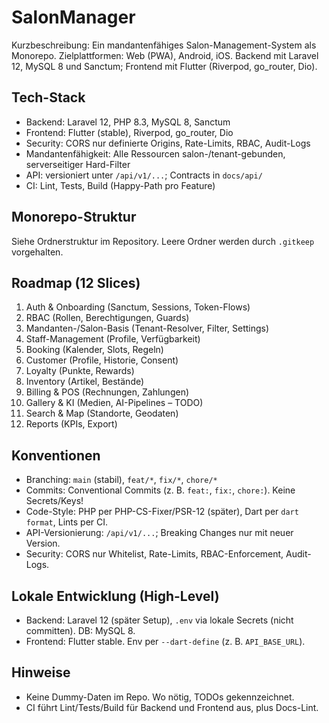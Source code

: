 <!--
  SalonManager Monorepo
  Purpose: Top-level documentation in German. Code comments must stay in English.
-->

# SalonManager

Kurzbeschreibung: Ein mandantenfähiges Salon-Management-System als Monorepo. Zielplattformen: Web (PWA), Android, iOS. Backend mit Laravel 12, MySQL 8 und Sanctum; Frontend mit Flutter (Riverpod, go_router, Dio).

## Tech-Stack
- Backend: Laravel 12, PHP 8.3, MySQL 8, Sanctum
- Frontend: Flutter (stable), Riverpod, go_router, Dio
- Security: CORS nur definierte Origins, Rate-Limits, RBAC, Audit-Logs
- Mandantenfähigkeit: Alle Ressourcen salon-/tenant-gebunden, serverseitiger Hard-Filter
- API: versioniert unter `/api/v1/...`; Contracts in `docs/api/`
- CI: Lint, Tests, Build (Happy-Path pro Feature)

## Monorepo-Struktur

Siehe Ordnerstruktur im Repository. Leere Ordner werden durch `.gitkeep` vorgehalten.

## Roadmap (12 Slices)
1. Auth & Onboarding (Sanctum, Sessions, Token-Flows)
2. RBAC (Rollen, Berechtigungen, Guards)
3. Mandanten-/Salon-Basis (Tenant-Resolver, Filter, Settings)
4. Staff-Management (Profile, Verfügbarkeit)
5. Booking (Kalender, Slots, Regeln)
6. Customer (Profile, Historie, Consent)
7. Loyalty (Punkte, Rewards)
8. Inventory (Artikel, Bestände)
9. Billing & POS (Rechnungen, Zahlungen)
10. Gallery & KI (Medien, AI-Pipelines – TODO)
11. Search & Map (Standorte, Geodaten)
12. Reports (KPIs, Export)

## Konventionen
- Branching: `main` (stabil), `feat/*`, `fix/*`, `chore/*`
- Commits: Conventional Commits (z. B. `feat:`, `fix:`, `chore:`). Keine Secrets/Keys!
- Code-Style: PHP per PHP-CS-Fixer/PSR-12 (später), Dart per `dart format`, Lints per CI.
- API-Versionierung: `/api/v1/...`; Breaking Changes nur mit neuer Version.
- Security: CORS nur Whitelist, Rate-Limits, RBAC-Enforcement, Audit-Logs.

## Lokale Entwicklung (High-Level)
- Backend: Laravel 12 (später Setup), `.env` via lokale Secrets (nicht committen). DB: MySQL 8.
- Frontend: Flutter stable. Env per `--dart-define` (z. B. `API_BASE_URL`).

## Hinweise
- Keine Dummy-Daten im Repo. Wo nötig, TODOs gekennzeichnet.
- CI führt Lint/Tests/Build für Backend und Frontend aus, plus Docs-Lint.

